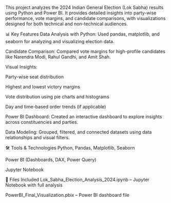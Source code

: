 This project analyzes the 2024 Indian General Election (Lok Sabha) results using Python and Power BI. It provides detailed insights into party-wise performance, vote margins, and candidate comparisons, with visualizations designed for both technical and non-technical audiences.

📊 Key Features
Data Analysis with Python: Used pandas, matplotlib, and seaborn for analyzing and visualizing election data.

Candidate Comparison: Compared vote margins for high-profile candidates like Narendra Modi, Rahul Gandhi, and Amit Shah.

Visual Insights:

Party-wise seat distribution

Highest and lowest victory margins

Vote distribution using pie charts and histograms

Day and time-based order trends (if applicable)

Power BI Dashboard: Created an interactive dashboard to explore insights across constituencies and parties.

Data Modeling: Grouped, filtered, and connected datasets using data relationships and visual filters.

🛠️ Tools & Technologies
Python, Pandas, Matplotlib, Seaborn

Power BI (Dashboards, DAX, Power Query)

Jupyter Notebook

📁 Files Included
Lok_Sabha_Election_Analysis_2024.ipynb – Jupyter Notebook with full analysis

PowerBI_Final_Visualization.pbix – Power BI dashboard file

